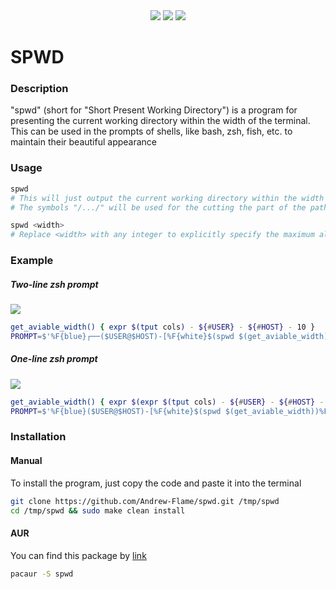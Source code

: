<div align=center style='text-align: center'>
    <img src='https://img.shields.io/github/repo-size/Andrew-Flame/spwd?style=for-the-badge'/>
    <img src='https://img.shields.io/github/v/release/Andrew-Flame/spwd?style=for-the-badge'/>
    <img src='https://img.shields.io/github/license/Andrew-Flame/spwd?color=%230CD94E&style=for-the-badge'/>
</div>

# SPWD
### Description
"spwd" (short for "Short Present Working Directory") is a program for presenting the current working directory within the width of the terminal. This can be used in the prompts of shells, like bash, zsh, fish, etc. to maintain their beautiful appearance

### Usage
```BASH
spwd
# This will just output the current working directory within the width of the terminal
# The symbols "/.../" will be used for the cutting the part of the path
```
```BASH
spwd <width>
# Replace <width> with any integer to explicitly specify the maximum allowable output length
```

### Example
##### Two-line zsh prompt
![](https://github.com/Andrew-Flame/spwd/assets/82677442/acb0d654-457c-4950-b388-d5655b06bbeb)
```BASH
get_aviable_width() { expr $(tput cols) - ${#USER} - ${#HOST} - 10 }
PROMPT=$'%F{blue}┌──($USER@$HOST)-[%F{white}$(spwd $(get_aviable_width))%F{blue}]\n└─$suffix%f '
```
##### One-line zsh prompt
![](https://github.com/Andrew-Flame/spwd/assets/82677442/a7af28ac-a7bf-4e06-916b-7029b9c056e4)
```BASH
get_aviable_width() { expr $(expr $(tput cols) - ${#USER} - ${#HOST} - 10) / 2 }
PROMPT=$'%F{blue}($USER@$HOST)-[%F{white}$(spwd $(get_aviable_width))%F{blue}] $suffix%f '
```

### Installation
#### Manual
To install the program, just copy the code and paste it into the terminal
```BASH
git clone https://github.com/Andrew-Flame/spwd.git /tmp/spwd
cd /tmp/spwd && sudo make clean install
```
#### AUR
You can find this package by [link](https://aur.archlinux.org/packages/spwd)
```BASH
pacaur -S spwd
```
